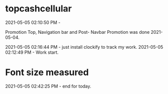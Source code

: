# topcashcellular

2021-05-05 02:10:50 PM -

Promotion Top, Navigation bar and Post- Navbar Promotion was done 2021-05-04.


2021-05-05 02:16:44 PM - just install clockify to track my work.
2021-05-05 02:12:49 PM - Work start.

# Font size measured

2021-05-05 02:42:25 PM - end for today.
